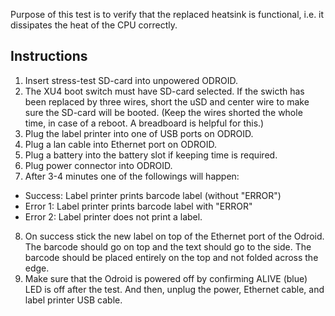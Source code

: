 


Purpose of this test is to verify that the replaced heatsink is functional, i.e. it dissipates the heat of the CPU correctly.

## Instructions

1. Insert stress-test SD-card into unpowered ODROID.
2. The XU4 boot switch must have SD-card selected. If the swicth has been replaced by three wires, short the uSD and center wire to make sure the SD-card will be booted. (Keep the wires shorted the whole time, in case of a reboot. A breadboard is helpful for this.)
3. Plug the label printer into one of USB ports on ODROID.
4. Plug a lan cable into Ethernet port on ODROID.
5. Plug a battery into the battery slot if keeping time is required.
6. Plug power connector into ODROID.
7. After 3-4 minutes one of the followings will happen:
  - Success: Label printer prints barcode label (without "ERROR")
  - Error 1: Label printer prints barcode label with "ERROR"
  - Error 2: Label printer does not print a label.
8. On success stick the new label on top of the Ethernet port of the Odroid. The barcode should go on top and the text should go to the side. The barcode should be placed entirely on the top and not folded across the edge.
9. Make sure that the Odroid is powered off by confirming ALIVE (blue) LED is off after the test. And then, unplug the power, Ethernet cable, and label printer USB cable.